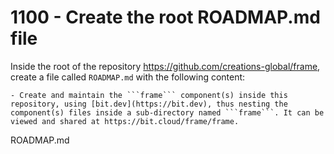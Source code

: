 # 1100 - Create the root ROADMAP.md file

Inside the root of the repository https://github.com/creations-global/frame, create a file called ```ROADMAP.md``` with the following content:

```
- Create and maintain the ```frame``` component(s) inside this repository, using [bit.dev](https://bit.dev), thus nesting the component(s) files inside a sub-directory named ```frame```. It can be viewed and shared at https://bit.cloud/frame/frame.
```
ROADMAP.md
